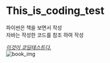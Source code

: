 # This_is_coding_test

파이썬은 책을 보면서 작성<br>
자바는 작성한 코드를 참조 하여 작성

*[이것이 코딩테스트다.](https://www.hanbit.co.kr/store/books/look.php?p_code=B8945183661 "한빛")*<br>
![book_img](https://www.hanbit.co.kr/data/books/B8945183661_l.jpg)
